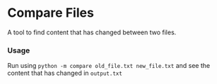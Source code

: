 # Compare Files
A tool to find content that has changed between two files.

### Usage
Run using `python -m compare old_file.txt new_file.txt` and see the content that has changed in `output.txt`
